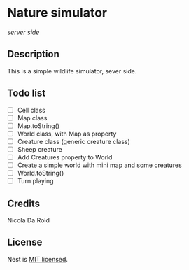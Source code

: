 # Nature simulator
_server side_

## Description

This is a simple wildlife simulator, sever side.

## Todo list
- [ ] Cell class
- [ ] Map class
- [ ] Map.toString()
- [ ] World class, with Map as property
- [ ] Creature class (generic creature class)
- [ ] Sheep creature
- [ ] Add Creatures property to World
- [ ] Create a simple world with mini map and some creatures
- [ ] World.toString()
- [ ] Turn playing

## Credits

Nicola Da Rold

## License

  Nest is [MIT licensed](LICENSE).
